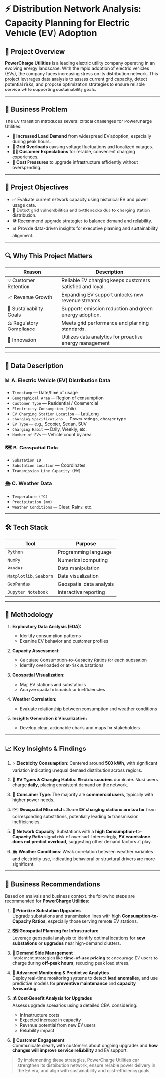 # ⚡ Distribution Network Analysis: Capacity Planning for Electric Vehicle (EV) Adoption

## 📌 Project Overview

**PowerCharge Utilities** is a leading electric utility company operating in an evolving energy landscape. With the rapid adoption of electric vehicles (EVs), the company faces increasing stress on its distribution network. This project leverages data analysis to assess current grid capacity, detect potential risks, and propose optimization strategies to ensure reliable service while supporting sustainability goals.

---

## 🧠 Business Problem

The EV transition introduces several critical challenges for PowerCharge Utilities:

- **🔺 Increased Load Demand** from widespread EV adoption, especially during peak hours.
- **🧯 Grid Overloads** causing voltage fluctuations and localized outages.
- **🙍‍♂️ Customer Expectations** for reliable, convenient charging experiences.
- **💸 Cost Pressures** to upgrade infrastructure efficiently without overspending.

---

## 🎯 Project Objectives

- ✅ Evaluate current network capacity using historical EV and power usage data.
- 🚨 Detect grid vulnerabilities and bottlenecks due to charging station distribution.
- 🛠️ Recommend upgrade strategies to balance demand and reliability.
- 📊 Provide data-driven insights for executive planning and sustainability alignment.

---

## 🔍 Why This Project Matters

| Reason | Description |
|--------|-------------|
| 💡 Customer Retention | Reliable EV charging keeps customers satisfied and loyal. |
| 📈 Revenue Growth | Expanding EV support unlocks new revenue streams. |
| 🌱 Sustainability Goals | Supports emission reduction and green energy adoption. |
| ⚖️ Regulatory Compliance | Meets grid performance and planning standards. |
| 🧪 Innovation | Utilizes data analytics for proactive energy management. |

---

## 🧾 Data Description

### 📊 A. Electric Vehicle (EV) Distribution Data

- `Timestamp` — Date/time of usage
- `Geographical Area` — Region of consumption
- `Customer Type` — Residential / Commercial
- `Electricity Consumption (kWh)`
- `EV Charging Station Location` — Lat/Long
- `Charging Specifications` — Power ratings, charger type
- `EV Type` — e.g., Scooter, Sedan, SUV
- `Charging Habit` — Daily, Weekly, etc.
- `Number of EVs` — Vehicle count by area

### 🗺️ B. Geospatial Data

- `Substation ID`
- `Substation Location` — Coordinates
- `Transmission Line Capacity (MW)`

### 🌦️ C. Weather Data

- `Temperature (°C)`
- `Precipitation (mm)`
- `Weather Conditions` — Clear, Rainy, etc.

---

## 🛠️ Tech Stack

| Tool | Purpose |
|------|---------|
| `Python` | Programming language |
| `NumPy` | Numerical computing |
| `Pandas` | Data manipulation |
| `Matplotlib`, `Seaborn` | Data visualization |
| `GeoPandas` | Geospatial data analysis |
| `Jupyter Notebook` | Interactive reporting |

---

## 🧪 Methodology

1. **Exploratory Data Analysis (EDA):**
   - Identify consumption patterns
   - Examine EV behavior and customer profiles

2. **Capacity Assessment:**
   - Calculate Consumption-to-Capacity Ratios for each substation
   - Identify overloaded or at-risk substations

3. **Geospatial Visualization:**
   - Map EV stations and substations
   - Analyze spatial mismatch or inefficiencies

4. **Weather Correlation:**
   - Evaluate relationship between consumption and weather conditions

5. **Insights Generation & Visualization:**
   - Develop clear, actionable charts and maps for stakeholders

---

## 📈 Key Insights & Findings

1. ⚡ **Electricity Consumption**: Centered around **500 kWh**, with significant variation indicating unequal demand distribution across regions.

2. 🚗 **EV Types & Charging Habits**: **Electric scooters** dominate. Most users charge **daily**, placing consistent demand on the network.

3. 🏢 **Consumer Type**: The majority are **commercial users**, typically with higher power needs.

4. 🗺️ **Geospatial Mismatch**: Some **EV charging stations are too far** from corresponding substations, potentially leading to transmission inefficiencies.

5. 🚨 **Network Capacity**: Substations with a **high Consumption-to-Capacity Ratio** signal risk of overload. Interestingly, **EV count alone does not predict overload**, suggesting other demand factors at play.

6. 🌦️ **Weather Conditions**: Weak correlation between weather variables and electricity use, indicating behavioral or structural drivers are more significant.

---

## 🧭 Business Recommendations

Based on analysis and business context, the following steps are recommended for **PowerCharge Utilities**:

1. **📍 Prioritize Substation Upgrades**  
   Upgrade substations and transmission lines with high **Consumption-to-Capacity Ratios**, especially those serving remote EV stations.

2. **🗺️ Geospatial Planning for Infrastructure**  
   Leverage geospatial analysis to identify optimal locations for **new substations** or **upgrades** near high-demand clusters.

3. **🔄 Demand Side Management**  
   Implement strategies like **time-of-use pricing** to encourage EV users to charge during **off-peak hours**, reducing peak load stress.

4. **📡 Advanced Monitoring & Predictive Analytics**  
   Deploy real-time monitoring systems to detect **load anomalies**, and use predictive models for **preventive maintenance** and **capacity forecasting**.

5. **💰 Cost-Benefit Analysis for Upgrades**  
   Assess upgrade scenarios using a detailed CBA, considering:  
   - Infrastructure costs  
   - Expected increase in capacity  
   - Revenue potential from new EV users  
   - Reliability impact  

6. **🤝 Customer Engagement**  
   Communicate clearly with customers about ongoing upgrades and **how changes will improve service reliability** and EV support.

> By implementing these strategies, PowerCharge Utilities can strengthen its distribution network, ensure reliable power delivery in the EV era, and align with sustainability and cost-efficiency goals.




